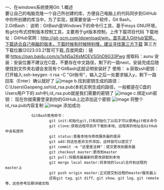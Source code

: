 一、在windows系统使用Git:
        1.概述  
                要让自己的电脑克隆一个自己所创建的库，方便自己电脑上的代码同步到GitHub中你所创建的库当中，为了实现，就需要安装一个软件，Git Bash。    
        2.GitBash：
                说明：GitBash是Windows下的命令行工具，基于msys GNU环境，有git分布式控制版本控制工具，主要用于git版本控制，上传下载项目代码
                下载地址：GitHub官网：http://git-scm.com/download/win，首先进入GitHub官网，下载适合自己电脑的版本，下载时候有时候特别慢，建议寻找第三方下载
                第三方下载位置(2023.03.21暂可下载_百度网盘)：链接:https://pan.baidu.com/s/1sN5a26sMOEVSGhD9G33Pwg  提取码：aunu
                安装：安装位置不建议在C盘，不要存在中文路径，剩下的一路next，安装完成后随便找到文件夹右键会发现有个GitBash这就证明安装好了
                使用：
                        a.获取ssh密钥：
                          打开输入:ssh-keygen -t rsa -C "Git账号"，输入之后一处要求输入y，剩下一路回车（Enter）确认就好了
                          ![image](https://user-images.githubusercontent.com/96098969/226531764-6cc1bdb1-73cc-400d-9692-6ad6ee703424.png)
                        b.找到密钥生成的路径：
                          C:\Users\Gaopeng\.ssh\id_rsa.pub(本机实例生成的路径，一般都是在C盘的Users用户下的.ssh中),id_rsa.pub就是我们需要的密钥了
                          ![image](https://user-images.githubusercontent.com/96098969/226531705-a58acf40-8523-4171-bcbc-ba6c584e0b93.png)
                        c.绑定ssh密钥：
                          现在你就需要登录到你的GitHub上边添加这个密钥
                          ![image](https://user-images.githubusercontent.com/96098969/226532484-c63acb10-20d1-4ffe-9327-ab75765ad46d.png)
                          将整个id_rsa.pub内容复制
                          ![image](https://user-images.githubusercontent.com/96098969/226532547-a7d2abe7-25cf-4875-a600-34a51277e29b.png)
                          添加成功

                          
                              
                                 

                                
                                
                        
                        
                GitBash常用命令：
                        git init:初始化git,只有初始化了以后才可以使用git相关命令
                        git clone:获取远程项目并下载到本地，远程库的地址在GitHub中会有提供
                        git status:查看本地与修改服务器的差异
                        git add:将这些差异文件添加，这样就可以提交了
                        git commit -m "这里是注释"：提交更改到服务器
                        git checkout master:更改到master
                        git pull:将服务器最新的更改获取到本地
                        git merge local master:将本地的local合并到远程的master上
                        git push origin master:正式提交到远程的master服务器上
                        还有git tag、git diff、git show、git log、git remote等，这些参考后期详细文档
                
                        
                                
                
